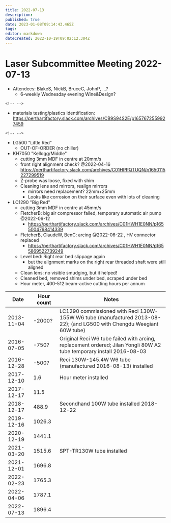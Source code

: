 ```yaml
---
title: 2022-07-13
description: 
published: true
date: 2023-01-08T09:14:43.465Z
tags: 
editor: markdown
dateCreated: 2022-10-19T09:02:12.304Z
---
```


# Laser Subcommittee Meeting 2022-07-13

-   Attendees: BlakeS, NickB, BruceC, JohnP, ...?
    -   6-weekly Wednesday evening Wine&Design?

```{=html}
<!-- -->
```
-   materials testing/plastics identification: <https://perthartifactory.slack.com/archives/CB9S94S2E/p1657672559927459>

```{=html}
<!-- -->
```
-   LG500 "Little Red"
    -   OUT-OF-ORDER (no chiller)
-   KH7050 "Kellogg/Middle"
    -   cutting 3mm MDF in centre at 20mm/s
    -   front right alignment check? @2022-04-16 <https://perthartifactory.slack.com/archives/C01HPPQTUQN/p1650115227299519>
    -   Z-probe was loose, fixed with shim
    -   Cleaning lens and mirrors, realign mirrors
        -   mirrors need replacement? 22mm+25mm
        -   Looks like corrosion on their surface even with lots of cleaning
-   LC1290 "Big Red"
    -   cutting 3mm MDF in centre at 45mm/s
    -   FletcherB: big air compressor failed, temporary automatic air pump @2022-06-12
        -   <https://perthartifactory.slack.com/archives/C01HWH1E0NN/p1655004768414339>
    -   FletcherB, ClaudeW, BenC: arcing @2022-06-22 , HV connector replaced
        -   <https://perthartifactory.slack.com/archives/C01HWH1E0NN/p1655869522739249>
    -   Level bed: Right rear bed slippage again
        -   but the alignment marks on the right rear threaded shaft were still aligned
    -   Clean lens: no visible smudging, but it helped!
    -   Cleaned bed, removed shims under bed, scraped under bed
    -   Hour meter, 400-512 beam-active cutting hours per annum

| Date       | Hour count | Notes                                                                                                                 |
|------------|------------|-----------------------------------------------------------------------------------------------------------------------|
| 2013-11-04 | -2000?     | LC1290 commissioned with Reci 130W-155W W6 tube (manufactured 2013-08-22); (and LG500 with Chengdu Weegiant 60W tube) |
| 2016-07-05 | -750?      | Original Reci W6 tube failed with arcing, replacement ordered; Jilan Yongli 80W A2 tube temporary install 2016-08-03  |
| 2016-12-28 | -500?      | Reci 130W-145.4W W6 tube (manufactured 2016-08-13) installed                                                          |
| 2017-12-10 | 1.6        | Hour meter installed                                                                                                  |
| 2017-12-17 | 11.5       |                                                                                                                       |
| 2018-12-17 | 488.9      | Secondhand 100W tube installed 2018-12-22                                                                             |
| 2019-12-16 | 1026.3     |                                                                                                                       |
| 2020-12-19 | 1441.1     |                                                                                                                       |
| 2021-03-20 | 1515.6     | SPT-TR130W tube installed                                                                                             |
| 2021-12-01 | 1696.8     |                                                                                                                       |
| 2022-02-23 | 1765.3     |                                                                                                                       |
| 2022-04-06 | 1787.1     |                                                                                                                       |
| 2022-07-13 | 1896.4     |                                                                                                                       |
